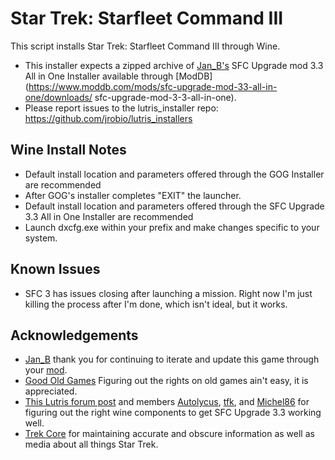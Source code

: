 # Star Trek: Starfleet Command III

This script installs Star Trek: Starfleet Command III through Wine.

- This installer expects a zipped archive of 
[Jan_B's](https://www.moddb.com/members/jan-b) SFC Upgrade mod 3.3 All in One 
Installer available through 
[ModDB](https://www.moddb.com/mods/sfc-upgrade-mod-33-all-in-one/downloads/
sfc-upgrade-mod-3-3-all-in-one).
- Please report issues to the lutris_installer repo: 
https://github.com/jrobio/lutris_installers

## Wine Install Notes

- Default install location and parameters offered through the GOG Installer are 
recommended
- After GOG's installer completes "EXIT" the launcher.
- Default install location and parameters offered through the SFC Upgrade 3.3 
All in One Installer are recommended
- Launch dxcfg.exe within your prefix and make changes specific to your system.

## Known Issues

- SFC 3 has issues closing after launching a mission. Right now I'm just killing
 the process after I'm done, which isn't ideal, but it works.

## Acknowledgements

- [Jan_B](https://www.moddb.com/members/jan-b) thank you for continuing to 
iterate and update this game through your 
[mod](https://www.moddb.com/mods/sfc-upgrade-mod-33-all-in-one/downloads/sfc-upgrade-mod-3-3-all-in-one).
- [Good Old Games](https://www.gog.com/en/game/star_trek_starfleet_command_iii) 
Figuring out the rights on old games ain't easy, it is appreciated.
- [This Lutris forum post](https://forums.lutris.net/t/star-trek-starfleet-command-iii/8878) 
and members [Autolycus](https://forums.lutris.net/u/Autolycus), 
[tfk](https://forums.lutris.net/u/tfk), and 
[Michel86](https://forums.lutris.net/u/Michel86) for figuring out the right wine
 components to get SFC Upgrade 3.3 working well.
- [Trek Core](https://gaming.trekcore.com/starfleetcommand3/) for maintaining 
accurate and obscure information as well as media about all things Star Trek.